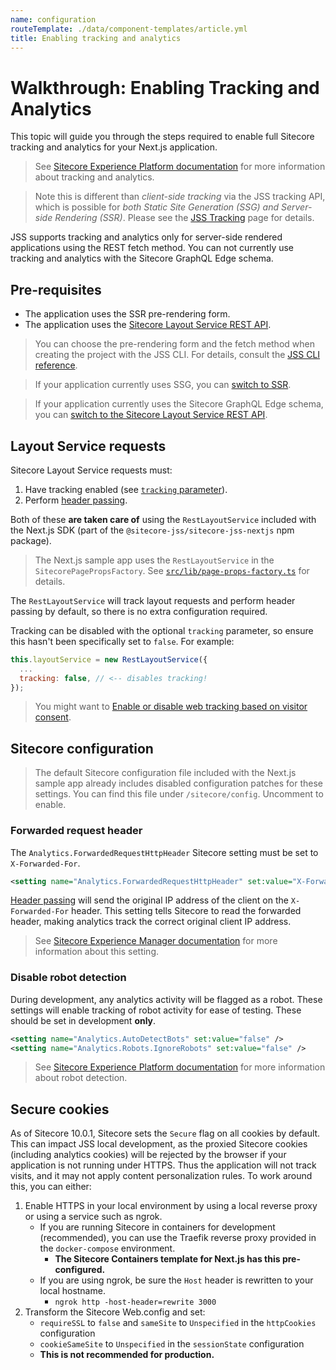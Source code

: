 ```yaml
---
name: configuration
routeTemplate: ./data/component-templates/article.yml
title: Enabling tracking and analytics
---
```

# Walkthrough: Enabling Tracking and Analytics

This topic will guide you through the steps required to enable full Sitecore tracking and analytics for your Next.js application.

> See [Sitecore Experience Platform documentation](https://doc.sitecore.com/developers/101/sitecore-experience-platform/en/web-tracking.html) for more information about tracking and analytics.

> Note this is different than *client-side tracking* via the JSS tracking API, which is possible for *both Static Site Generation (SSG) and Server-side Rendering (SSR)*. Please see the [JSS Tracking](/docs/fundamentals/services/tracking) page for details.

JSS supports tracking and analytics only for server-side rendered applications using the REST fetch method. You can not currently use tracking and analytics with the Sitecore GraphQL Edge schema.

## Pre-requisites

- The application uses the SSR pre-rendering form. 
- The application uses the [Sitecore Layout Service REST API](/docs/fundamentals/services/layout-service). 

> You can choose the pre-rendering form and the fetch method when creating the project with the JSS CLI. For details, consult the [JSS CLI reference](/docs/fundamentals/cli).

> If your application currently uses SSG, you can [switch to SSR](/docs/nextjs/page-routing/switching-to-ssr).

> If your application currently uses the Sitecore GraphQL Edge schema, you can [switch to the Sitecore Layout Service REST API](/docs/nextjs/data-fetching/switching-fetch-method).

## Layout Service requests

Sitecore Layout Service requests must:

1. Have tracking enabled (see [`tracking` parameter](/docs/fundamentals/services/layout-service#using-the-layout-service)).
2. Perform [header passing](/docs/nextjs/tracking-and-analytics/overview#header-passing).

Both of these **are taken care of** using the `RestLayoutService` included with the Next.js SDK (part of the `@sitecore-jss/sitecore-jss-nextjs` npm package).

> The Next.js sample app uses the `RestLayoutService` in the `SitecorePagePropsFactory`. See [`src/lib/page-props-factory.ts`](https://github.com/Sitecore/jss/blob/master/samples/nextjs/src/lib/page-props-factory.ts) for details.

The `RestLayoutService` will track layout requests and perform header passing by default, so there is no extra configuration required. 

Tracking can be disabled with the optional `tracking` parameter, so ensure this hasn't been specifically set to `false`. For example:

```javascript
this.layoutService = new RestLayoutService({
  ...
  tracking: false, // <-- disables tracking!
});
``` 

> You might want to [Enable or disable web tracking based on visitor consent](https://doc.sitecore.com/developers/101/sitecore-experience-platform/en/enable-or-disable-web-tracking-based-on-visitor-consent.html).

## Sitecore configuration

> The default Sitecore configuration file included with the Next.js sample app already includes disabled configuration patches for these settings. You can find this file under `/sitecore/config`. Uncomment to enable.

### Forwarded request header

The `Analytics.ForwardedRequestHttpHeader` Sitecore setting must be set to `X-Forwarded-For`.

```xml
<setting name="Analytics.ForwardedRequestHttpHeader" set:value="X-Forwarded-For" />
```

[Header passing](/docs/nextjs/tracking-and-analytics/overview#header-passing) will send the original IP address of the client on the `X-Forwarded-For` header. This setting tells Sitecore to read the forwarded header, making analytics track the correct original client IP address.

> See [Sitecore Experience Manager documentation](https://doc.sitecore.com/developers/101/sitecore-experience-manager/en/set-up-sitecore-ip-geolocation.html) for more information about this setting.

### Disable robot detection

During development, any analytics activity will be flagged as a robot. These settings will enable tracking of robot activity for ease of testing. These should be set in development **only**.

```xml
<setting name="Analytics.AutoDetectBots" set:value="false" />
<setting name="Analytics.Robots.IgnoreRobots" set:value="false" />
```

> See [Sitecore Experience Platform documentation](https://doc.sitecore.com/developers/101/sitecore-experience-platform/en/robot-detection-overview.html) for more information about robot detection.

## Secure cookies

As of Sitecore 10.0.1, Sitecore sets the `Secure` flag on all cookies by default. This can impact JSS local development, as the proxied Sitecore cookies (including analytics cookies) will be rejected by the browser if your application is not running under HTTPS. Thus the application will not track visits, and it may not apply content personalization rules. To work around this, you can either:

1. Enable HTTPS in your local environment by using a local reverse proxy or using a service such as ngrok.
    * If you are running Sitecore in containers for development (recommended), you can use the Traefik reverse proxy provided in the `docker-compose` environment.
        * **The Sitecore Containers template for Next.js has this pre-configured.**
    * If you are using ngrok, be sure the `Host` header is rewritten to your local hostname.
        * `ngrok http -host-header=rewrite 3000`
2. Transform the Sitecore Web.config and set:
    * `requireSSL` to `false` and `sameSite` to `Unspecified` in the `httpCookies` configuration
    * `cookieSameSite` to `Unspecified` in the `sessionState` configuration
    * **This is not recommended for production.**

